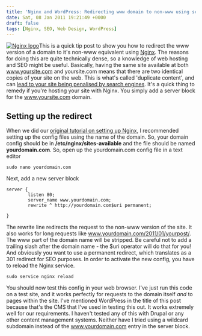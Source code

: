 ```yaml
---
title: 'Nginx and WordPress: Redirecting www domain to non-www using server block'
date: Sat, 08 Jan 2011 19:21:49 +0000
draft: false
tags: [Nginx, SEO, Web Design, WordPress]
---
```


[![Nginx logo](http://gerard.interwebworld.co.uk/files/2011/01/nginx-logo.png)](http://gerard.interwebworld.co.uk/files/2011/01/nginx-logo.png)This is a quick tip post to show you how to redirect the www version of a domain to it's non-www equivalent using [Nginx](http://nginx.org/). The reasons for doing this are quite technically dense, so a knowledge of web hosting and SEO might be useful. Basically, having the same site available at both www.yoursite.com and yoursite.com means that there are two identical copies of your site on the web. This is what's called 'duplicate content', and can [lead to your site being penalised by search engines](http://www.ragepank.com/articles/3/preventing-duplicate-content/). It's a quick thing to remedy if you're hosting your site with Nginx. You simply add a server block for the www.yoursite.com domain.

Setting up the redirect
-----------------------

When we did our [original tutorial on setting up Nginx](http://gerardmcgarry.com/blog/setting-a-virtual-host-nginx "Setting up a virtual host in Nginx"), I recommended setting up the config files using the name of the domain. So, your domain config should be in **/etc/nginx/sites-available** and the file should be named **yourdomain.com**. So, open up the yourdomain.com config file in a text editor

    sudo nano yourdomain.com

Next, add a new server block

    server {
            listen 80;
            server_name www.yourdomain.com;
            rewrite ^ http://yourdomain.com$uri permanent;
    
    }

The rewrite line redirects the request to the non-www version of the site. It also works for long requests like www.yourdomain.com/2011/01/yourpost/. The www part of the domain name will be stripped. Be careful not to add a trailing slash after the domain name - the $uri operator will do that for you! And obviously you want to use a permanent redirect, which translates as a 301 redirect for SEO purposes. In order to activate the new config, you have to reload the Nginx service.

    sudo service nginx reload

You should now test this config in your web browser. I've just run this code on a test site, and it works perfectly for requests to the domain itself _and_ to pages within the site. I've mentioned WordPress in the title of this post because that's the CMS that I've used in testing this out. It works extremely well for our requirements. I haven't tested any of this with Drupal or any other content management systems. Neither have I tried using a wildcard subdomain instead of the www.yourdomain.com entry in the server block.